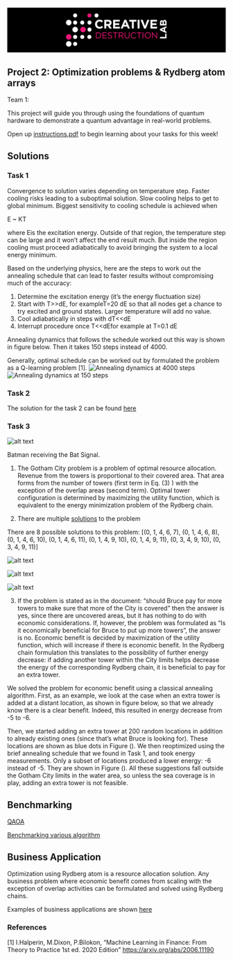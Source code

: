 ![CDL 2020 Cohort Project](../figures/CDL_logo.jpg)
## Project 2: Optimization problems \& Rydberg atom arrays
Team 1: 

This project will guide you through using the foundations of quantum hardware to demonstrate a quantum advantage in real-world problems.

Open up [instructions.pdf](https://github.com/CDL-Quantum/CohortProject_2021/tree/main/Week2_Rydberg_Atoms/instructions.pdf) to begin learning about your tasks for this week!

## Solutions ##
### Task 1

Convergence to solution varies depending on temperature step. Faster cooling risks leading to a suboptimal solution. Slow cooling helps to get to global minimum. Biggest sensitivity to cooling schedule is achieved when

E ~ KT

where Eis the excitation energy. Outside of that region, the temperature step can be large and it won’t affect the end result much. But inside the region cooling must proceed adiabatically to avoid bringing the system to a local energy minimum. 

Based on the underlying physics, here are the steps to work out the annealing schedule that can lead to faster results without compromising much of the accuracy:

1. Determine the excitation energy (it’s the energy fluctuation size)
2. Start with T>>dE, for exampleT=20 dE so that all nodes get a chance to try excited and ground states. Larger temperature will add no value.
3. Cool adiabatically in steps with dT<<dE
4. Interrupt procedure once T<<dEfor example at T=0.1 dE

Annealing dynamics that follows the schedule worked out this way is shown in figure below. Then it takes 150 steps instead of 4000.

Generally, optimal schedule can be worked out by formulated the problem as a Q-learning problem [1].
![Annealing dynamics at 4000 steps](https://github.com/ziweiqiu/CohortProject_2021/blob/Week2-Team1/Week2_Rydberg_Atoms/Convergence%20in%204000%20steps.png)
![Annealing dynamics at 150 steps](https://github.com/ziweiqiu/CohortProject_2021/blob/Week2-Team1/Week2_Rydberg_Atoms/Convergence%20in%20150%20steps.png)

### Task 2
The solution for the task 2 can be found [here](https://github.com/ziweiqiu/CohortProject_2021/blob/Week2-Team1/Week2_Rydberg_Atoms/run_quantum_annealing_zq.ipynb)                                   
                                    
### Task 3
![alt text](https://upload.wikimedia.org/wikipedia/en/c/c6/Bat-signal_1989_film.jpg)

Batman receiving the Bat Signal.
                                    
1. The Gotham City problem is a problem of optimal resource allocation. Revenue from the towers is proportional to their covered area. That area forms from the number of towers (first term in Eq. (3) ) with the exception of the overlap areas (second term). Optimal tower configuration is determined by maximizing the utility function, which is equivalent to the energy minimization problem of the Rydberg chain. 

                                    
2. There are multiple [solutions](https://github.com/ziweiqiu/CohortProject_2021/blob/Week2-Team1/Week2_Rydberg_Atoms/Benchmarking_UDMIS_Algorithms.ipynb) to the problem
                             
There are 8 possible solutions to this problem: [(0, 1, 4, 6, 7), (0, 1, 4, 6, 8), (0, 1, 4, 6, 10), (0, 1, 4, 6, 11), (0, 1, 4, 9, 10), (0, 1, 4, 9, 11), (0, 3, 4, 9, 10), (0, 3, 4, 9, 11)]
                                    
![alt text](https://github.com/ziweiqiu/CohortProject_2021/blob/Week2-Team1/Week2_Rydberg_Atoms/Images/3.1.png)

![alt text](https://github.com/ziweiqiu/CohortProject_2021/blob/Week2-Team1/Week2_Rydberg_Atoms/Images/3.2.png)

![alt text](https://github.com/ziweiqiu/CohortProject_2021/blob/Week2-Team1/Week2_Rydberg_Atoms/Images/3.3.png)                                   

3. If the problem is stated as in the document: “should Bruce pay for more towers to make sure that more of the City is covered” then the answer is yes, since there are uncovered areas, but it has nothing to do with economic considerations.
If, however, the problem was formulated as “Is it economically beneficial for Bruce to put up more towers”, the answer is no. Economic benefit is decided by maximization of the utility function, which will increase if there is economic benefit. In the Rydberg chain formulation this translates to the possibility of further energy decrease: if adding another tower within the City limits helps decrease the energy of the corresponding Rydberg chain, it is beneficial to pay for an extra tower. 

We solved the problem for economic benefit using a classical annealing algorithm. First, as an example, we look at the case when an extra tower is added at a distant location, as shown in figure below, so that we already know there is a clear benefit. Indeed, this resulted in energy decrease from -5 to -6.

                                    
Then, we started adding an extra tower at 200 random locations in addition to already existing ones (since that’s what Bruce is looking for). These locations are shown as blue dots in Figure (). We then reoptimized using the brief annealing schedule that we found in Task 1, and took energy measurements. 
Only a subset of locations produced a lower energy: -6 instead of -5. They are shown in Figure (). All these suggestions fall outside the Gotham City limits in the water area, so unless the sea coverage is in play, adding an extra tower is not feasible. 

## Benchmarking

[QAOA](https://github.com/ziweiqiu/CohortProject_2021/blob/Week2-Team1/Week2_Rydberg_Atoms/QAOA%20challenge.ipynb)

[Benchmarking various algorithm](https://github.com/ziweiqiu/CohortProject_2021/blob/Week2-Team1/Week2_Rydberg_Atoms/Benchmarking%20Various%20Algorithms.md)



## Business Application
Optimization using Rydberg atom is a resource allocation solution. Any business problem where economic benefit comes from scaling with the exception of overlap activities can be formulated and solved using Rydberg chains.

Examples of business applications are shown [here](https://github.com/ziweiqiu/CohortProject_2021/blob/Week2-Team1/Week2_Rydberg_Atoms/Business_Application.md)

### References                                  
[1] I.Halperin, M.Dixon, P.Bilokon, “Machine Learning in Finance: From Theory to Practice 1st ed. 2020 Edition” https://arxiv.org/abs/2006.11190



